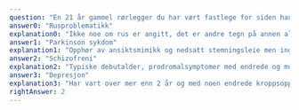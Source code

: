 ```yaml
---
question: "En 21 år gammel rørlegger du har vært fastlege for siden han var baby har de siste 2-3 årene kommet til deg som fastlege for ulike kroppslige fenomener han har ønsket undersøkt. Han er utredet ved nevrologisk avdeling for svakhetsfølelse i armer og bein og en diffus svimmelhet og opplevelse av at verden rundt flyter inn i hodet hans - alt uten avvikende funn. Han har tidligere hatt en periode med utypiske spiseforstyrrelser og har snakket med deg om at han er usikker på om han kan være transperson. Du har lagt merke til at han disse siste 2-3 årene har mistet mimikk, er alvorlig, fremstår endret i blikkontakt og er mere 'stirrende og fjern'. Hans mor har nå kontaktet deg fordi han har isolert seg og ikke har noen kontakt med venner og ikke steller leiligheten sin; det begynner å lukte rundt ham. Dette har pågått et års tid. Hva er mest sannsynlige alvorlige diagnose du nå må undersøke?"
answer0: "Rusproblematikk"
explanation0: "Ikke noe om rus er angitt, det er andre tegn på annen alvorlig grunnsykdom."
answer1: "Parkinson sykdom"
explanation1: "Opphør av ansiktsmimikk og nedsatt stemningsleie men ingen andre indikasjoner på det, og veldig atypisk alder."
answer2: "Schizofreni"
explanation2: "Typiske debutalder, prodromalsymptomer med endrede og mulig bisarre kroppssenasjoner, endret kontak."
answer3: "Depresjon"
explanation3: "Har vart over mer enn 2 år og med noen endrede kroppsopplevelser, schizofreni mer alvorlig og sannsynlig."
rightAnswer: 2
---
```

